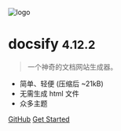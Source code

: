 <!-- _coverpage.md -->

![logo](https://docsify.js.org/_media/icon.svg)

# docsify <small>4.12.2</small>

> 一个神奇的文档网站生成器。

- 简单、轻便 (压缩后 ~21kB)
- 无需生成 html 文件
- 众多主题

[GitHub](https://github.com/docsifyjs/docsify/)
[Get Started](#leaningDjango40)